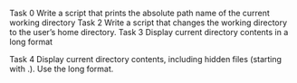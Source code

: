 Task 0 Write a script that prints the absolute path name of the current working directory
Task 2 Write a script that changes the working directory to the user’s home directory.
Task 3 Display current directory contents in a long format

Task 4 Display current directory contents, including hidden files (starting with .). Use the long format.

